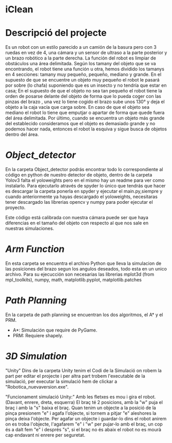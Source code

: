 # iClean

# Descripció del projecte

Es un robot con un estilo parecido a un camión de la basura pero con 3 ruedas en vez de 4, una cámara y un sensor de ultraso a la parte posterior y un brazo robótico a la parte derecha. La función del robot es limpiar de obstáculos una área delimitada. Según los tamany del objeto que se va encontrando, el robot tiene una función u otra, hemos dividido los tamanys en 4 secciones: tamany muy pequeño, pequeño, mediano y grande. En el supuesto de que se encuentre un objeto muy pequeño el robot le pasará por sobre (lo chafa) suponiendo que es un insecto y no tendría que estar en casa; En el supuesto de que el objeto no sea tan pequeño el robot tiene la orden de posarse delante del objeto de forma que lo pueda coger con las pinzas del brazo , una vez lo tiene cogido el brazo sube unos 130° y deja el objeto a la caja vacía que carga sobre. En caso de que el objeto sea mediano el robot lo tiene que emputjar o apartar de forma que quede fuera del área delimitada. Por último, cuando se encuentra un objeto más grande del establecido consideramos que el objeto es demasiado grande y no podemos hacer nada, entonces el robot la esquiva y sigue busca de objetos dentro del área.


# *Object_detector*

En la carpeta Object_detector podrás encontrar todo lo correspondiente al código en python de nuestro detector de objeto,
dentro de la carpeta Yolov3 falta el yoloweights pero en el mismo hay un readme para ver como instalarlo. 
Para ejecutarlo através de spyder lo único que tendrás que hacer es descargar la carpeta ponerla en spyder y ejecutar el
main.py,siempre y cuando anteriormente ya hayas descargado el yoloweights, necesitaras tener descargado las librerias opencv
y numpy para poder ejecutar el proyecto.

Este código está calibrada con nuestra cámara puede ser que haya diferencias en el tamaño del objeto con respecto al que nos
sale en nuestras simulaciones.

# *Arm Function*

En esta carpeta se encuentra el archivo Python que lleva la simulacion de las posiciones del brazo segun los angulos deseados, todo esta en un unico archivo. 
Para su ejecucción son necesarias las librerias mplot3d (from mpl_toolkits), numpy, math, matplotlib.pyplot, matplotlib.patches

# *Path Planning*

En la carpeta de path planning se encuentran los dos algoritmos, el A* y el PRM.

- A*: Simulación que require de PyGame.
- PRM: Requiere shapely.

# *3D Simulation*

"Unity"
Dins de la carpeta Unity tenim el Codi de la Simulació on robem la part per editar el projecte i per altra part trobem l'executable de la simulació, per executar la simulació hem de clickar a "Robotica_nuevaversion.exe".

"Funcionament simulació Unity:"
Amb les fletxes es mou i gira el robot. (Davant, enrere, dreta, esquerra)
El braç té 2 posicions, amb la "w" puja el braç i amb la "s" baixa el braç.
Quan tenim un objecte a la posició de la pinça presionem "e" i agafa l'objecte, si tornem a pitjar "e" aleshores la pinça deixa l'objecte.
Per agafar un objecte i guardar-lo dins el robot anirem on es troba l'objecte, l'agafarem "e" i "w" per pujar-lo amb el braç, un cop és a dalt fem "e" i després "s", si el braç no és abaix el robot no es mourà cap endavant ni enrere per seguretat.
